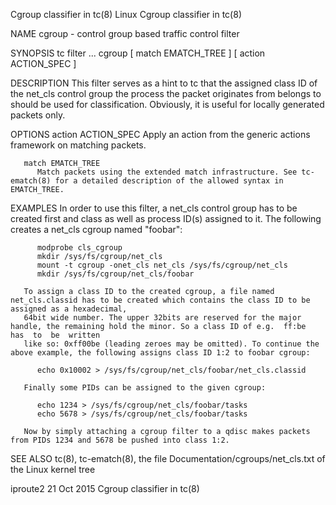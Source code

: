 Cgroup classifier in tc(8)						     Linux						    Cgroup classifier in tc(8)

NAME
       cgroup - control group based traffic control filter

SYNOPSIS
       tc filter ... cgroup [ match EMATCH_TREE ] [ action ACTION_SPEC ]

DESCRIPTION
       This  filter serves as a hint to tc that the assigned class ID of the net_cls control group the process the packet originates from belongs to should be
       used for classification. Obviously, it is useful for locally generated packets only.

OPTIONS
       action ACTION_SPEC
	      Apply an action from the generic actions framework on matching packets.

       match EMATCH_TREE
	      Match packets using the extended match infrastructure. See tc-ematch(8) for a detailed description of the allowed syntax in EMATCH_TREE.

EXAMPLES
       In order to use this filter, a net_cls control group has to be created first and class as well as process ID(s) assigned to it. The following creates a
       net_cls cgroup named "foobar":

	      modprobe cls_cgroup
	      mkdir /sys/fs/cgroup/net_cls
	      mount -t cgroup -onet_cls net_cls /sys/fs/cgroup/net_cls
	      mkdir /sys/fs/cgroup/net_cls/foobar

       To assign a class ID to the created cgroup, a file named net_cls.classid has to be created which contains the class ID to be assigned as a hexadecimal,
       64bit wide number. The upper 32bits are reserved for the major handle, the remaining hold the minor. So a class ID of e.g.  ff:be  has  to  be  written
       like so: 0xff00be (leading zeroes may be omitted). To continue the above example, the following assigns class ID 1:2 to foobar cgroup:

	      echo 0x10002 > /sys/fs/cgroup/net_cls/foobar/net_cls.classid

       Finally some PIDs can be assigned to the given cgroup:

	      echo 1234 > /sys/fs/cgroup/net_cls/foobar/tasks
	      echo 5678 > /sys/fs/cgroup/net_cls/foobar/tasks

       Now by simply attaching a cgroup filter to a qdisc makes packets from PIDs 1234 and 5678 be pushed into class 1:2.

SEE ALSO
       tc(8), tc-ematch(8),
       the file Documentation/cgroups/net_cls.txt of the Linux kernel tree

iproute2								  21 Oct 2015						    Cgroup classifier in tc(8)
